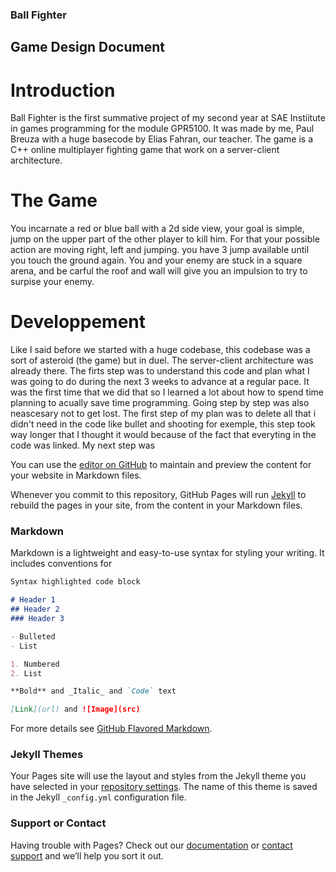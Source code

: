 ### Ball Fighter

## Game Design Document

# Introduction 

Ball Fighter is the first summative project of my second year at SAE Instiitute in games programming for the module GPR5100.
It was made by me, Paul Breuza with a huge basecode by Elias Fahran, our teacher.
The game is a C++ online multiplayer fighting game that work on a server-client architecture.

# The Game 

You incarnate a red or blue ball with a 2d side view, your goal is simple, jump on the upper part of the other player to kill him.
For that your possible action are moving right, left and jumping. you have 3 jump available until you touch the ground again.
You and your enemy are stuck in a square arena, and be carful the roof and wall will give you an impulsion to try to surpise your enemy.

# Developpement

Like I said before we started with a huge codebase, this codebase was a sort of asteroid (the game) but in duel. The server-client architecture was already there.
The firts step was to understand this code and plan what I was going to do during the next 3 weeks to advance at a regular pace.
It was the first time that we did that so I learned a lot about how to spend time planning to acually save time programming. Going step by step was also neascesary not to get lost. 
The first step of my plan was to delete all that i didn't need in the code like bullet and shooting for exemple, this step took way longer that I thought it would because of the fact that everyting in the code was linked. 
My next step was 


You can use the [editor on GitHub](https://github.com/PaulOwO/BallFighter/edit/gh-pages/index.md) to maintain and preview the content for your website in Markdown files.

Whenever you commit to this repository, GitHub Pages will run [Jekyll](https://jekyllrb.com/) to rebuild the pages in your site, from the content in your Markdown files.

### Markdown

Markdown is a lightweight and easy-to-use syntax for styling your writing. It includes conventions for

```markdown
Syntax highlighted code block

# Header 1
## Header 2
### Header 3

- Bulleted
- List

1. Numbered
2. List

**Bold** and _Italic_ and `Code` text

[Link](url) and ![Image](src)
```

For more details see [GitHub Flavored Markdown](https://guides.github.com/features/mastering-markdown/).

### Jekyll Themes

Your Pages site will use the layout and styles from the Jekyll theme you have selected in your [repository settings](https://github.com/PaulOwO/BallFighter/settings/pages). The name of this theme is saved in the Jekyll `_config.yml` configuration file.

### Support or Contact

Having trouble with Pages? Check out our [documentation](https://docs.github.com/categories/github-pages-basics/) or [contact support](https://support.github.com/contact) and we’ll help you sort it out.
